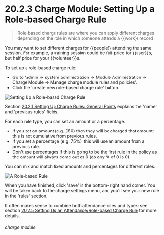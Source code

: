 # 20.2.3 Charge Module: Setting Up a Role-based Charge Rule

> Role-based charge rules are where you can apply different charges depending on the role in which someone attends a {{work}} record





You may want to set different charges for {{people}} attending the same session. For example, a training session could be full-price for {{user}}s, but half price for your {{volunteer}}s. 

To set up a role-based charge rule:
- Go to 'admin -> system administration -> Module Administration -> Charge Module -> Manage charge module rules and policies'.
- Click the 'create new role-based charge rule' button. 

![Setting Up a Role-based Charge Rule](20.2.3a.png)

Section [20.2.1  Setting Up Charge Rules: General Points](/help/index/p/20.2.1) explains the 'name' and 'previous rules' fields. 

For each role type, you can set an amount or a percentage. 
   - If you set an amount (e.g. £50) then they will be charged that amount: this is not cumulative from previous rules. 
   - If you set a percentage (e.g. 75%), this will use an amount from a previous rule. 
   - Don't use percentages if this is going to be the first rule in the policy as the amount will always come out as 0 (as any % of 0 is 0). 

You can mix and match fixed amounts and percentages for different roles. 

![A Role-based Rule](20.2.3b.png)

When you have finished, click 'save' in the bottom- right hand corner. You will be taken back to the charge settings menu, and you'll see your new rule in the 'rules' section. 

It often makes sense to combine both attendance roles and types: see section [20.2.5  Setting Up an Attendance/Role-based Charge Rule](/help/index/v/{{version}}/p/20.2.5) for more details. 


###### charge module


